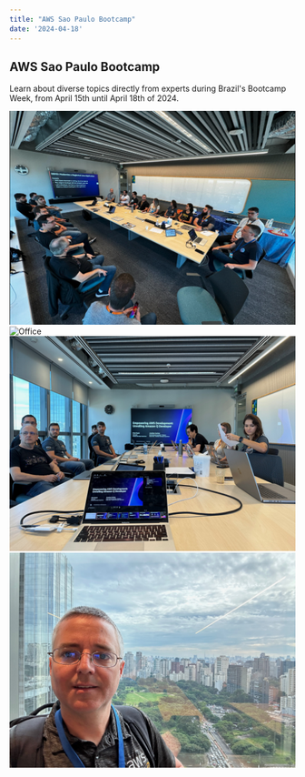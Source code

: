 ```yaml
---
title: "AWS Sao Paulo Bootcamp"
date: '2024-04-18'
---
```


## AWS Sao Paulo Bootcamp

Learn about diverse topics directly from experts during Brazil's Bootcamp Week, from April 15th until April 18th of 2024. 

![SA Event](image007.png)
![Office](IMG_0788.jpeg)
![Partners](IMG_9013.jpeg)
![City](IMG_9018.jpeg)
